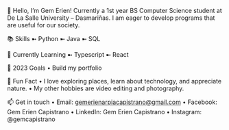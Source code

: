 👋 Hello, I’m Gem Erien!
Currently a 1st year BS Computer Science student at De La Salle University – Dasmariñas. I am eager to develop programs that are useful for our society.

📚 Skills
➼ Python
➼ Java
➼ SQL

🌱 Currently Learning
➼ Typescript
➼ React

🥅 2023 Goals
• Build my portfolio

🎢 Fun Fact
• I love exploring places, learn about technology, and appreciate nature.
• My other hobbies are video editing and photography.

📫 Get in touch
• Email: gemerienarpiacapistrano@gmail.com
• Facebook: Gem Erien Capistrano
• LinkedIn: Gem Erien Capistrano
• Instagram: @gemcapistrano
